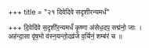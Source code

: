 +++
title = "२१ दिवेदिवे सदृशीरन्यमर्धं"

+++
दि॒वेदि॑वे स॒दृशी॑र॒न्यमर्धं॑ कृ॒ष्णा अ॑सेध॒दप॒ सद्म॑नो॒ जाः ।  
अह॑न्दा॒सा वृ॑ष॒भो व॑स्न॒यन्तो॒दव्र॑जे व॒र्चिनं॒ शम्ब॑रं च ॥